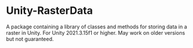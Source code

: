# Unity-RasterData
A package containing a library of classes and methods for storing data in a raster in Unity. For Unity 2021.3.15f1 or higher. May work on older versions but not guaranteed.
